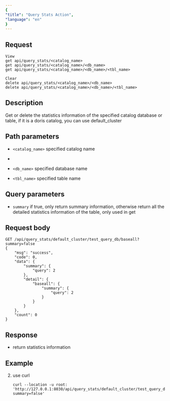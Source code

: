 ```yaml
---
{
"title": "Query Stats Action",
"language": "en"
}
---
```


<!-- 
Licensed to the Apache Software Foundation (ASF) under one
or more contributor license agreements.  See the NOTICE file
distributed with this work for additional information
regarding copyright ownership.  The ASF licenses this file
to you under the Apache License, Version 2.0 (the
"License"); you may not use this file except in compliance
with the License.  You may obtain a copy of the License at

  http://www.apache.org/licenses/LICENSE-2.0

Unless required by applicable law or agreed to in writing,
software distributed under the License is distributed on an
"AS IS" BASIS, WITHOUT WARRANTIES OR CONDITIONS OF ANY
KIND, either express or implied.  See the License for the
specific language governing permissions and limitations
under the License.
-->


## Request

```
View  
get api/query_stats/<catalog_name>  
get api/query_stats/<catalog_name>/<db_name>  
get api/query_stats/<catalog_name>/<db_name>/<tbl_name>  
  
Clear  
delete api/query_stats/<catalog_name>/<db_name>  
delete api/query_stats/<catalog_name>/<db_name>/<tbl_name>
```

## Description

Get or delete the statistics information of the specified catalog database or table, if it is a doris catalog, you can use default_cluster

## Path parameters

* `<catalog_name>`
  specified catalog name
* 
* `<db_name>`
    specified database name

* `<tbl_name>`
    specified table name

## Query parameters
* `summary`
    if true, only return summary information, otherwise return all the detailed statistics information of the table, only used in get

## Request body

```
GET /api/query_stats/default_cluster/test_query_db/baseall?summary=false
{
    "msg": "success",
    "code": 0,
    "data": {
        "summary": {
            "query": 2
        },
        "detail": {
            "baseall": {
                "summary": {
                    "query": 2
                }
            }
        }
    },
    "count": 0
}

```

## Response

* return statistics information


## Example


2. use curl

    ```
    curl --location -u root: 'http://127.0.0.1:8030/api/query_stats/default_cluster/test_query_db/baseall?summary=false'
    ```
